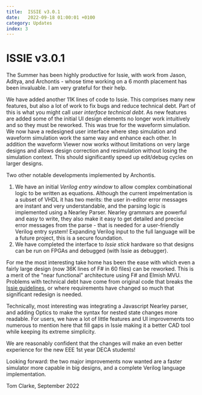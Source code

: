 ```yaml
---
title:  ISSIE v3.0.1
date:   2022-09-18 01:00:01 +0100
category: Updates
index: 3
---
```


# ISSIE v3.0.1

The Summer has been highly productive for Issie, with work from Jason, Aditya, and Archontis - whose time working on a 6 month placement has been invaluable. I am very grateful for their help.

We have added another 11K lines of code to Issie. This comprises many new features, but also a lot of work to fix bugs and reduce technical debt. Part of this is 
what you might call *user interface technical debt*. As new features are added some of the initial UI design elements no longer work intuitively and so they must be reworked. This was true for the waveform simulation. We now have a redesigned user interface where step
simulation and waveform simulation work the same way and enhance each other. In addition the waveform Viewer now works without limitations on very large designs and allows design correction and resimulation
without losing the simulation context. This should significantly speed up edit/debug cycles on larger designs.


Two other notable developments implemented by Archontis. 

1. We have an initial *Verilog entry window* to allow complex combinational logic to be written as equations. Although the current impelmentation is a subset of
VHDL it has two merits: the user in-editor error messages are instant and very understandable, and the parsing logic is implemented using a Nearley Parser. Nearley grammars are powerful and easy to write, they
also make it easy to get detailed and precise error messages from the parse - that is needed for a user-friendly Verilog entry system! Expanding Verilog input to the full language will be a future project, this is a secure foundation.
2. We have completed the interface to *Issie stick* hardware so that designs can be run on FPGAs and debugged (with Issie as debugger).

For me the most interesting take home has been the ease with which even a fairly large design (now 36K lines of F# in 60 files) can be reworked. This is a merit of the "near functional" architecture using F# and Elmish MVU. Problems with technical debt have come from original code that breaks the [Issie guidelines](https://github.com/tomcl/issie/wiki/Coding-guidelines-for-ISSIE), or where requirements have changed so much that significant redesign is needed.

Technically, most interesting was integrating a Javascript Nearley parser, and adding Optics to make the syntax for nested state changes more readable. For users, we have a lot of little features and UI improvements too numerous to mention here that fill gaps in Issie making it a better CAD tool while keeping its extreme simplicity.

We are reasonably confident that the changes will make an even better experience for the new EEE 1st year DECA students!

Looking forward: the two major improvements now wanted are a faster simulator more capable in big designs, and a complete Verilog language implementation.

Tom Clarke, September 2022


